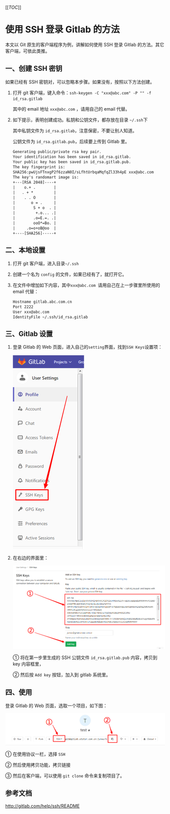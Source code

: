 [[_TOC_]]

# 使用 SSH 登录 Gitlab 的方法

本文以 Git 原生的客户端程序为例，讲解如何使用 SSH 登录 Gitlab 的方法。其它客户端，可依此类推。

## 一、创建 SSH 密钥

如果已经有 SSH 密钥对，可以忽略本步骤。如果没有，按照以下方法创建。

1. 打开 git 客户端，键入命令：`ssh-keygen -C "xxx@abc.com" -P "" -f id_rsa.gitlab`

   其中的 email 地址 `xxx@abc.com` ，请用自己的 email 代替。

2. 如下提示，表明创建成功。私钥和公钥文件，都存放在目录 `~/.ssh`下

    其中私钥文件为 `id_rsa.gitlab`，注意保密，不要让别人知道。

    公钥文件为 `id_rsa.gitlab.pub`，后续要上传到 Gitlab 里。

    ```
    Generating public/private rsa key pair.
    Your identification has been saved in id_rsa.gitlab.
    Your public key has been saved in id_rsa.gitlab.pub.
    The key fingerprint is:
    SHA256:pwUjsFTnxgP2f6zzaN0I/sLfhtUrbqaMqfqZl33h4pE xxx@abc.com
    The key's randomart image is:
    +---[RSA 2048]----+
    |    o.+ .        |
    |   . + *         |
    |    . . O        |
    |       o = .     |
    |        S + o  . |
    |         +.o... .|
    |        .o=E.=. .|
    |        ooO*=Bo. |
    |     .o=o+oB@oo  |
    +----[SHA256]-----+
    ```

## 二、本地设置

1. 打开 git 客户端，进入目录`~/.ssh`

2. 创建一个名为 `config` 的文件，如果已经有了，就打开它。

3. 在文件中增加如下内容，其中`xxx@abc.com `请用自己在上一步骤里所使用的 email 代替：

    ```
    Hostname gitlab.abc.com.cn
    Port 2222
    User xxx@abc.com
    IdentityFile ~/.ssh/id_rsa.gitlab
    ```

## 三、Gitlab 设置

1. 登录 Gitlab 的 Web 页面，进入自己的`setting`界面，找到`SSH Keys`设置项：

   ![images/ssh-login-001.png](images/ssh-login-001.png)

2. 在右边的界面里：

   ![images/ssh-login-002.png](images/ssh-login-002.png)

   ① 将在第一步里生成的 SSH 公钥文件 `id_rsa.gitlab.pub` 内容，拷贝到 key 内容框里，

   ② 然后按 `Add key` 按钮，加入到 gitlab 系统里。

## 四、使用

登录 Gitlab 的 Web 页面，选取一个项目，如下图：

![images/ssh-login-003.png](images/ssh-login-003.png)

① 在使用协议一栏，选择 `SSH`

② 然后使用拷贝功能，拷贝链接

③ 然后在客户端，可以使用 `git clone` 命令来复制项目了。

## 参考文档

http://gitlab.com/help/ssh/README